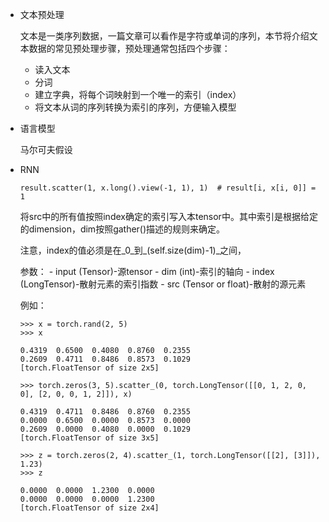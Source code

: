 + 文本预处理

  文本是一类序列数据，一篇文章可以看作是字符或单词的序列，本节将介绍文本数据的常见预处理步骤，预处理通常包括四个步骤：

  + 读入文本
  + 分词
  + 建立字典，将每个词映射到一个唯一的索引（index）
  + 将文本从词的序列转换为索引的序列，方便输入模型

+ 语言模型

  马尔可夫假设

+ RNN

  `result.scatter(1, x.long().view(-1, 1), 1)  # result[i, x[i, 0]] = 1`

  将src中的所有值按照index确定的索引写入本tensor中。其中索引是根据给定的dimension，dim按照gather()描述的规则来确定。

  注意，index的值必须是在_0_到_(self.size(dim)-1)_之间，

  参数： - input (Tensor)-源tensor - dim (int)-索引的轴向 - index (LongTensor)-散射元素的索引指数 - src (Tensor or float)-散射的源元素

  例如：
  ```
  >>> x = torch.rand(2, 5)
  >>> x

  0.4319  0.6500  0.4080  0.8760  0.2355
  0.2609  0.4711  0.8486  0.8573  0.1029
  [torch.FloatTensor of size 2x5]

  >>> torch.zeros(3, 5).scatter_(0, torch.LongTensor([[0, 1, 2, 0, 0], [2, 0, 0, 1, 2]]), x)

  0.4319  0.4711  0.8486  0.8760  0.2355
  0.0000  0.6500  0.0000  0.8573  0.0000
  0.2609  0.0000  0.4080  0.0000  0.1029
  [torch.FloatTensor of size 3x5]

  >>> z = torch.zeros(2, 4).scatter_(1, torch.LongTensor([[2], [3]]), 1.23)
  >>> z

  0.0000  0.0000  1.2300  0.0000
  0.0000  0.0000  0.0000  1.2300
  [torch.FloatTensor of size 2x4]
  ```